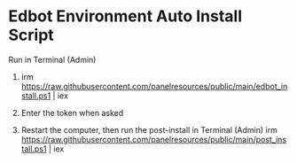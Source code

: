 # Edbot Environment Auto Install Script

Run in Terminal (Admin)
1. irm https://raw.githubusercontent.com/panelresources/public/main/edbot_install.ps1 | iex

2. Enter the token when asked

4. Restart the computer, then run the post-install in Terminal (Admin)
irm https://raw.githubusercontent.com/panelresources/public/main/post_install.ps1 | iex
